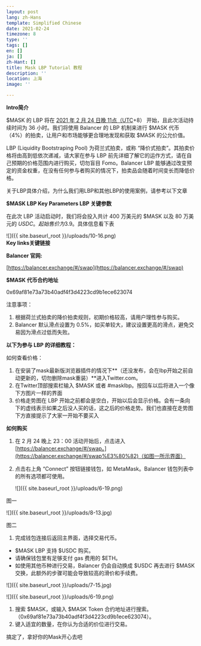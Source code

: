```yaml
---
layout: post
lang: zh-Hans
template: Simplified Chinese
date: 2021-02-24
timezone: 8
type: ''
tags: []
en: []
ja: []
zh-Hant: []
title: Mask LBP Tutorial 教程
description: ''
location: 上海
image: ''

---
```

**Intro简介**

$MASK 的 LBP 将在 [2021 年 2 月 24 日晚 11点（UTC](https://savvytime.com/converter/utc-to-taiwan-taipei-ca-san-francisco-ny-new-york-city-united-kingdom-london/jan-12-2021/3pm)+8） 开始，且此次活动持续时间为 36 小时。我们将使用 Balancer 的 LBP 机制来进行 $MASK 代币（4%）的拍卖，让用户和市场能够更合理地发现和获取 $MASK 的公允价值。

LBP (Liquidity Bootstraping Pool) 为荷兰式拍卖，或称 “降价式拍卖”。其拍卖价格将由高到低依次递减，请大家在参与 LBP 前先详细了解它的运作方式，请在自己预期的价格范围内进行购买，切勿盲目 Fomo。Balancer LBP 能够通过改变预定的资金权重，在没有任何参与者购买的情况下，拍卖品会随着时间变长而降低价格。

关于LBP具体介绍，为什么我们用LBP和其他LBP的使用案例，请参考以下文章

**$MASK LBP Key Parameters LBP 关键参数**

在此次 LBP 活动启动时，我们将会投入共计 400 万美元的 $MASK 以及 80 万美元的 $USDC。起始售价为$3.9。具体信息看下表

![]({{ site.baseurl_root }}/uploads/10-16.png)  
**Key links关键链接**

**Balancer 官网:**

[https://balancer.exchange/#/swap](https://balancer.exchange/#/swap)

**$MASK 代币合约地址**

0x69af81e73a73b40adf4f3d4223cd9b1ece623074

注意事项：

1. 根据荷兰式拍卖的降价拍卖规则，初期价格较高，请用户理性参与购买。
2. Balancer 默认滑点设置为 0.5%，如买单较大，建议设置更高的滑点，避免交易因为滑点过低而失败。

**以下为参与 LBP 的详细教程：**

如何查看价格：

1. 在安装了mask最新版浏览器插件的情况下**（还没发布，会在lbp开始之前自动更新的，切勿删除mask重装）**进入Twitter.com。
2. 在Twitter顶部搜索栏输入 $MASK 或者 #masklbp。按回车以后将进入一个像下方图片一样的界面
3. 价格走势图在 LBP 开始之前都会是空白，开始以后会显示价格。会有一条向下的虚线表示如果之后没人买的话，这之后的价格走势。我们也直接在走势图下方直接提示了大家一开始不要买入

**如何购买**

1. 在 2 月 24 晚上 23：00 活动开始后，点击进入 [https://balancer.exchange/#/swap。](https://balancer.exchange/#/swap%E3%80%82)（如图一所示界面）
2. 点击右上角 “Connect” 按钮链接钱包，如 MetaMask。Balancer 钱包列表中的所有选项都可使用。

   ![]({{ site.baseurl_root }}/uploads/6-19.png)

图一

![]({{ site.baseurl_root }}/uploads/8-13.jpg)

图二

1. 完成钱包连接后返回主界面，选择交易代币。

* $MASK LBP 支持 $USDC 购买。
* 请确保钱包里有足够支付 gas 费用的 $ETH。
* 如使用其他币种进行交易，Balancer 仍会自动换成 $USDC 再去进行 $MASK 交换，此额外的步骤可能会导致较高的滑价和手续费。

![]({{ site.baseurl_root }}/uploads/7-15.jpg)

![]({{ site.baseurl_root }}/uploads/6-19.png)

1. 搜索 $MASK，或输入 $MASK Token 合约地址进行搜索。（0x69af81e73a73b40adf4f3d4223cd9b1ece623074）。
2. 键入适宜的数量，在你认为合适的价位进行交易。

搞定了，拿好你的Mask开心去吧
